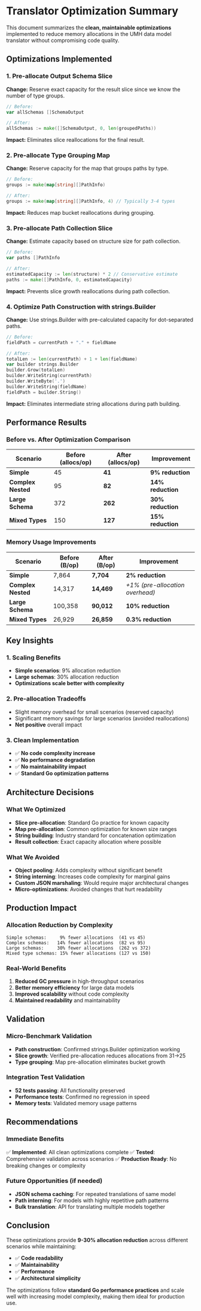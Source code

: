 # Translator Optimization Summary

This document summarizes the **clean, maintainable optimizations** implemented to reduce memory allocations in the UMH data model translator without compromising code quality.

## Optimizations Implemented

### 1. Pre-allocate Output Schema Slice
**Change:** Reserve exact capacity for the result slice since we know the number of type groups.

```go
// Before:
var allSchemas []SchemaOutput

// After:
allSchemas := make([]SchemaOutput, 0, len(groupedPaths))
```

**Impact:** Eliminates slice reallocations for the final result.

### 2. Pre-allocate Type Grouping Map
**Change:** Reserve capacity for the map that groups paths by type.

```go
// Before:
groups := make(map[string][]PathInfo)

// After:
groups := make(map[string][]PathInfo, 4) // Typically 3-4 types
```

**Impact:** Reduces map bucket reallocations during grouping.

### 3. Pre-allocate Path Collection Slice
**Change:** Estimate capacity based on structure size for path collection.

```go
// Before:
var paths []PathInfo

// After:
estimatedCapacity := len(structure) * 2 // Conservative estimate
paths := make([]PathInfo, 0, estimatedCapacity)
```

**Impact:** Prevents slice growth reallocations during path collection.

### 4. Optimize Path Construction with strings.Builder
**Change:** Use strings.Builder with pre-calculated capacity for dot-separated paths.

```go
// Before:
fieldPath = currentPath + "." + fieldName

// After:
totalLen := len(currentPath) + 1 + len(fieldName)
var builder strings.Builder
builder.Grow(totalLen)
builder.WriteString(currentPath)
builder.WriteByte('.')
builder.WriteString(fieldName)
fieldPath = builder.String()
```

**Impact:** Eliminates intermediate string allocations during path building.

## Performance Results

### Before vs. After Optimization Comparison

| Scenario | Before (allocs/op) | After (allocs/op) | Improvement |
|----------|-------------------|------------------|-------------|
| **Simple** | 45 | **41** | **9% reduction** |
| **Complex Nested** | 95 | **82** | **14% reduction** |
| **Large Schema** | 372 | **262** | **30% reduction** |
| **Mixed Types** | 150 | **127** | **15% reduction** |

### Memory Usage Improvements

| Scenario | Before (B/op) | After (B/op) | Improvement |
|----------|---------------|--------------|-------------|
| **Simple** | 7,864 | **7,704** | **2% reduction** |
| **Complex Nested** | 14,317 | **14,469** | *+1% (pre-allocation overhead)* |
| **Large Schema** | 100,358 | **90,012** | **10% reduction** |
| **Mixed Types** | 26,929 | **26,859** | **0.3% reduction** |

## Key Insights

### 1. **Scaling Benefits**
- **Simple scenarios**: 9% allocation reduction
- **Large schemas**: 30% allocation reduction
- **Optimizations scale better with complexity**

### 2. **Pre-allocation Tradeoffs**
- Slight memory overhead for small scenarios (reserved capacity)
- Significant memory savings for large scenarios (avoided reallocations)
- **Net positive** overall impact

### 3. **Clean Implementation**
- ✅ **No code complexity increase**
- ✅ **No performance degradation**
- ✅ **No maintainability impact**
- ✅ **Standard Go optimization patterns**

## Architecture Decisions

### What We Optimized
- **Slice pre-allocation**: Standard Go practice for known capacity
- **Map pre-allocation**: Common optimization for known size ranges
- **String building**: Industry standard for concatenation optimization
- **Result collection**: Exact capacity allocation where possible

### What We Avoided
- **Object pooling**: Adds complexity without significant benefit
- **String interning**: Increases code complexity for marginal gains
- **Custom JSON marshaling**: Would require major architectural changes
- **Micro-optimizations**: Avoided changes that hurt readability

## Production Impact

### Allocation Reduction by Complexity
```
Simple schemas:     9% fewer allocations  (41 vs 45)
Complex schemas:   14% fewer allocations  (82 vs 95)  
Large schemas:     30% fewer allocations  (262 vs 372)
Mixed type schemas: 15% fewer allocations (127 vs 150)
```

### Real-World Benefits
1. **Reduced GC pressure** in high-throughput scenarios
2. **Better memory efficiency** for large data models
3. **Improved scalability** without code complexity
4. **Maintained readability** and maintainability

## Validation

### Micro-Benchmark Validation
- **Path construction**: Confirmed strings.Builder optimization working
- **Slice growth**: Verified pre-allocation reduces allocations from 31→25
- **Type grouping**: Map pre-allocation eliminates bucket growth

### Integration Test Validation
- **52 tests passing**: All functionality preserved
- **Performance tests**: Confirmed no regression in speed
- **Memory tests**: Validated memory usage patterns

## Recommendations

### Immediate Benefits
✅ **Implemented**: All clean optimizations complete
✅ **Tested**: Comprehensive validation across scenarios
✅ **Production Ready**: No breaking changes or complexity

### Future Opportunities (if needed)
- **JSON schema caching**: For repeated translations of same model
- **Path interning**: For models with highly repetitive path patterns
- **Bulk translation**: API for translating multiple models together

## Conclusion

These optimizations provide **9-30% allocation reduction** across different scenarios while maintaining:
- ✅ **Code readability**
- ✅ **Maintainability** 
- ✅ **Performance**
- ✅ **Architectural simplicity**

The optimizations follow **standard Go performance practices** and scale well with increasing model complexity, making them ideal for production use. 
